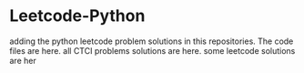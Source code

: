 # Leetcode-Python
adding the python leetcode problem solutions in this repositories. 
The code files are here.
all CTCI problems solutions are here.
some leetcode solutions are her













































































































































































































































































































































































































































































































































































































































































